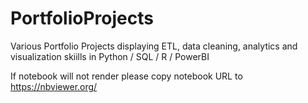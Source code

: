 # PortfolioProjects
Various Portfolio Projects displaying ETL, data cleaning, analytics and visualization skiills in Python / SQL / R / PowerBI

If notebook will not render please copy notebook URL to https://nbviewer.org/
